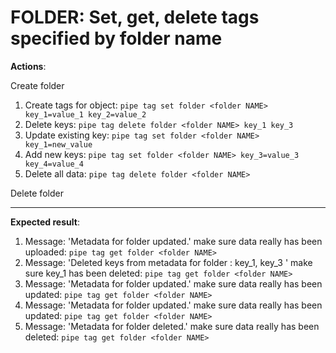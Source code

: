 # FOLDER: Set, get, delete tags specified by folder name

**Actions**:

Create folder

1.	Create tags for object: `pipe tag set folder <folder NAME> key_1=value_1 key_2=value_2`
2.	Delete keys: `pipe tag delete folder <folder NAME> key_1 key_3`
3.	Update existing key: `pipe tag set folder <folder NAME> key_1=new_value`
4.	Add new keys: `pipe tag set folder <folder NAME> key_3=value_3 key_4=value_4`
5.	Delete all data: `pipe tag delete folder <folder NAME>`

Delete folder

***

**Expected result**:
1.	Message: 'Metadata for folder <folder NAME> updated.'
make sure data really has been uploaded: `pipe tag get folder <folder NAME>`
2.	Message: 'Deleted keys from metadata for folder <folder NAME>: key_1, key_3 '
make sure key_1 has been deleted: `pipe tag get folder <folder NAME>`
3.	Message: 'Metadata for folder <folder NAME> updated.'
make sure data really has been updated: `pipe tag get folder <folder NAME>`
4.	Message: 'Metadata for folder <folder NAME> updated.'
make sure data really has been updated: `pipe tag get folder <folder NAME>`
5.	Message: 'Metadata for folder <folder NAME> deleted.'
make sure data really has been deleted: `pipe tag get folder <folder NAME>`